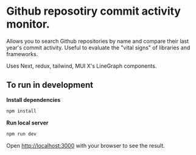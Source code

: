 # Github reposotiry commit activity monitor.

Allows you to search Github repositories by name and compare their last year's commit activity. Useful to evaluate the "vital signs" of libraries and frameworks.

Uses Next, redux, tailwind, MUI X's LineGraph components.

## To run in development

**Install dependencies**

```bash
npm install
```

**Run local server**

```bash
npm run dev
```

Open [http://localhost:3000](http://localhost:3000) with your browser to see the result.

